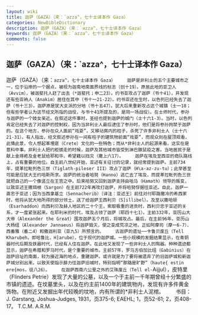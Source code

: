 ```yaml
---
layout: wiki
title: 迦萨（GAZA）（来：`azza^，七十士译本作 Gaza）
categories: NewBibleDictionary
description: 迦萨（GAZA）（来：`azza^，七十士译本作 Gaza）
keywords: 迦萨（GAZA）（来：`azza^，七十士译本作 Gaza）
comments: false
---
```


## 迦萨（GAZA）（来：`azza^，七十士译本作 Gaza）



迦萨（GAZA）（来：`azza^，七十士译本作 Gaza）
　　迦萨是非利士的五个主要城市之一，位于沿岸的一个据点，被视为迦南地南面界线的标志（创十19）。原居此地的亚卫人（Avvim），被迦斐托人赶了出去（*迦斐托；申二23）。约书亚攻占了迦萨（书十41），并发现还有些亚衲人（Anakim）居住在其中（书十一21-22）。约书亚还在生时，以色列已经失去了迦萨（书十三3）。迦萨原是犹大支派的分地（书十五47）。犹大后来重新攻占这个城镇（士一18；但有些学者认为这节经文所指的战役，与书十41所提及的，是同一场战役）。在士师时代，参孙与迦萨的一个妓女亲近。在叙述这件事时，圣经也提到迦萨的城门（士十六1-3）。当时，以色列肯定已经失去了对迦萨的控制权，因为当非利士人最后逮住了参孙时，他们是将参孙拘禁于迦萨的。在这个地方，参孙在众人面前“戏耍”，又移动房内的柱子，杀死了许多非利士人（士十六21-31）。有人指出，经文叙述参孙在一间有柱子的建筑物前面“戏耍”，而观众则在屋顶观看，此情此景，令人想起革埋底（Crete）文化的一些特色；而从*非利士人的起源来看，这实在是意料中事。非利士人把约柜掳走的时候，迦萨及其他城市皆受到淋巴腺鼠疫之害。当地居民于是献上金痔疮及金老鼠给耶和华，希望藉以挡灾（撒上六17）。
　　迦萨在埃及至西亚的商队路线上，占有重要的地位。自主前八世纪开始，亚述有关征讨的记录，就经常提到迦萨。主前734年，提革拉毗列色三世（Tiglath-pileser III）攻占了迦萨（H\a-az-zu-tu）；此举甚至可能是应犹大王约哈斯所求。迦萨的统治者哈努（Hanno）逃亡去了埃及，而提革拉毗列色三世就把自己的一个像竖立在王宫之中。后来哈努又回到迦萨支持由哈马（Hamath）领导的叛变，以致亚述王撒珥根（Sargon）在主前722年再攻打迦萨，并将哈努俘据往亚述。自此，迦萨一直忠于亚述；因为当西拿基立（Sennacherib）〔译注：亚述王〕前往对付耶路撒冷的希西家时，他将从犹大地所得的部分领土，送了给迦萨王西利贝（S]illibel）。及至以撒哈顿（Esarhaddon）向西利贝及赫人地区的二十个王，索取极重的进贡时，西利贝忠于亚述的关系，才一度紧张起来。在耶利米的时代，埃及占领了迦萨（耶四十七1）。主前332年，亚历山大大帝（Alexander the Great）围攻迦萨五个月后，将城攻占。最后，在主前96年，亚历山大杨纽（Alexander Jannaeus）将迦萨毁灭，使之变成荒凉之地，正如阿摩司（摩一6-7）、西番雅（番二4）和撒迦利亚（亚九5）所预言的。
　　古迦萨的遗址──卡鲁贝废丘（Tell Kharubeh，即哈鲁比，H]arube），位于现代的迦萨城。一些小规模的发掘结果显示，在青铜器时代后期及铁器时代，已经有人住在迦萨。在此地又发现了一些非利士人的陶器。种种遗迹都显示，迦萨在希腊和罗马时代，是个重要的城市。主前57年，罗马方伯加比纽（Gabinius）在迦萨旧址的南面，较为接近海的地点，重建迦萨。或许就是为了要将被遗弃了的旧迦萨城和新迦萨城分别出来，以致天使指示腓力往迦萨旧城时，特别指明“那路是旷野”（haute{ estin ere{mos，徒八26）。
　　在迦萨西南六公里之外的艾珠废丘（Tell
el-`Aijjul），皮特里（Flinders Petrie）发现了大量的公墓，以及一个于主前一千年期曾经十分繁盛的巿镇的遗迹。在坟墓里头，以及在约主前1400年的建筑物内，发现有许多件黄金饰物。在附近又发掘出年代较晚的坟地，内有所谓的*非利士人泥棺。
　　书目：J. Garstang, Joshua-Judges, 1931，页375-6; EAEHL; 1，页52-61; 2，页408-17。
T.C.M.
A.R.M.





